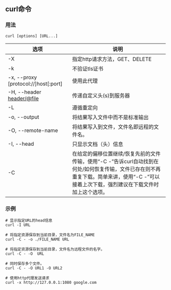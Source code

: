 ## curl命令

### 用法
```
curl [options] [URL...]
```

| 选项                                 | 说明                                                         |
| ------------------------------------ | ------------------------------------------------------------ |
| -X                                   | 指定http请求方法，GET、DELETE                                |
| -k                                   | 不验证tls证书                                                |
| -x, --proxy [protocol://]host[:port] | 使用此代理                                                   |
| -H, --header <header/@file>          | 传递自定义头(s)到服务器                                      |
| -L                                   | 遵循重定向                                                   |
| -o, --output <file>                  | 将结果写入文件中而不是标准输出                               |
| -O, --remote-name                    | 将结果写入到文件，文件名即远程的文件名。                     |
| -I, --head                           | 只显示文档（头）信息                                         |
| -C                                   | 在给定的偏移位置继续/恢复先前的文件传输，使用“-C -”告诉curl自动找到在何处/如何恢复传输，文件已存在则不再重复下载。简单来讲，使用“-C -”可以接着上次下载，强烈建议在下载文件时加上这个选项。 |

### 示例

~~~shell
# 显示指定URL的head信息
curl -I URL

# 将指定资源保存到当前目录，文件名为FILE_NAME
curl -C - -o ./FILE_NAME URL

# 将指定资源保存到当前目录，文件名为远程文件的名字。
curl -C - -O  URL

# 同时保存多个文件。
curl -C - -O URL1 -O URL2

# 使用http代理发送请求
curl -x http://127.0.0.1:1080 google.com
~~~
